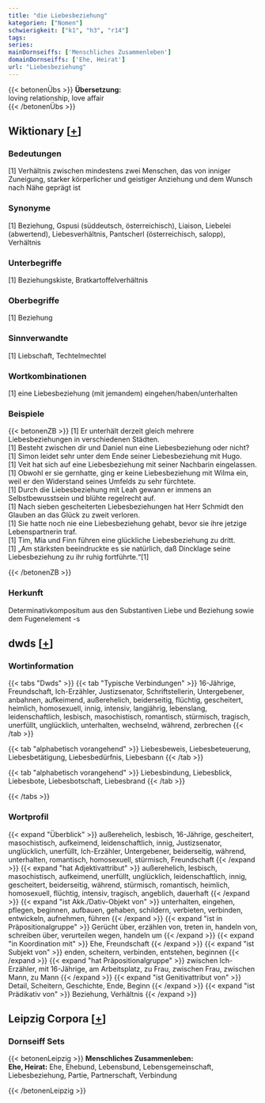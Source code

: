 ```yaml
---
title: "die Liebesbeziehung"
kategorien: ["Nomen"]
schwierigkeit: ["k1", "h3", "r14"]
tags:
series:
mainDornseiffs: ['Menschliches Zusammenleben']
domainDornseiffs: ['Ehe, Heirat']
url: "Liebesbeziehung"
---
```


{{< betonenÜbs >}}
**Übersetzung:**  
loving relationship, love affair  
{{< /betonenÜbs >}}

## Wiktionary [[+](https://de.wiktionary.org/wiki/Liebesbeziehung)]

### Bedeutungen
[1] Verhältnis zwischen mindestens zwei Menschen, das von inniger Zuneigung, starker körperlicher und geistiger Anziehung und dem Wunsch nach Nähe geprägt ist  

### Synonyme
[1] Beziehung, Gspusi (süddeutsch, österreichisch), Liaison, Liebelei (abwertend), Liebesverhältnis, Pantscherl (österreichisch, salopp), Verhältnis  

### Unterbegriffe
[1] Beziehungskiste, Bratkartoffelverhältnis  

### Oberbegriffe
[1] Beziehung  

### Sinnverwandte
[1] Liebschaft, Techtelmechtel  

### Wortkombinationen
[1] eine Liebesbeziehung (mit jemandem) eingehen/haben/unterhalten  

### Beispiele
{{< betonenZB >}}
[1] Er unterhält derzeit gleich mehrere Liebesbeziehungen in verschiedenen Städten.  
[1] Besteht zwischen dir und Daniel nun eine Liebesbeziehung oder nicht?  
[1] Simon leidet sehr unter dem Ende seiner Liebesbeziehung mit Hugo.  
[1] Veit hat sich auf eine Liebesbeziehung mit seiner Nachbarin eingelassen.  
[1] Obwohl er sie gernhatte, ging er keine Liebesbeziehung mit Wilma ein, weil er den Widerstand seines Umfelds zu sehr fürchtete.  
[1] Durch die Liebesbeziehung mit Leah gewann er immens an Selbstbewusstsein und blühte regelrecht auf.  
[1] Nach sieben gescheiterten Liebesbeziehungen hat Herr Schmidt den Glauben an das Glück zu zweit verloren.  
[1] Sie hatte noch nie eine Liebesbeziehung gehabt, bevor sie ihre jetzige Lebenspartnerin traf.  
[1] Tim, Mia und Finn führen eine glückliche Liebesbeziehung zu dritt.  
[1] „Am stärksten beeindruckte es sie natürlich, daß Dincklage seine Liebesbeziehung zu ihr ruhig fortführte.“[1]  

{{< /betonenZB >}}
### Herkunft
Determinativkompositum aus den Substantiven Liebe und Beziehung sowie dem Fugenelement -s  



## dwds [[+](https://www.dwds.de/wb/Liebesbeziehung)]

### Wortinformation
{{< tabs "Dwds" >}}
{{< tab "Typische Verbindungen" >}}
16-Jährige, Freundschaft, Ich-Erzähler, Justizsenator, Schriftstellerin, Untergebener, anbahnen, aufkeimend, außerehelich, beiderseitig, flüchtig, gescheitert, heimlich, homosexuell, innig, intensiv, langjährig, lebenslang, leidenschaftlich, lesbisch, masochistisch, romantisch, stürmisch, tragisch, unerfüllt, unglücklich, unterhalten, wechselnd, während, zerbrechen
{{< /tab >}}

{{< tab "alphabetisch vorangehend" >}}
Liebesbeweis, Liebesbeteuerung, Liebesbetätigung, Liebesbedürfnis, Liebesbann
{{< /tab >}}

{{< tab "alphabetisch vorangehend" >}}
Liebesbindung, Liebesblick, Liebesbote, Liebesbotschaft, Liebesbrand
{{< /tab >}}

{{< /tabs >}}

### Wortprofil
{{< expand "Überblick" >}} außerehelich, lesbisch, 16-Jährige, gescheitert, masochistisch, aufkeimend, leidenschaftlich, innig, Justizsenator, unglücklich, unerfüllt, Ich-Erzähler, Untergebener, beiderseitig, während, unterhalten, romantisch, homosexuell, stürmisch, Freundschaft {{< /expand >}}
{{< expand "hat Adjektivattribut" >}} außerehelich, lesbisch, masochistisch, aufkeimend, unerfüllt, unglücklich, leidenschaftlich, innig, gescheitert, beiderseitig, während, stürmisch, romantisch, heimlich, homosexuell, flüchtig, intensiv, tragisch, angeblich, dauerhaft {{< /expand >}}
{{< expand "ist Akk./Dativ-Objekt von" >}} unterhalten, eingehen, pflegen, beginnen, aufbauen, gehaben, schildern, verbieten, verbinden, entwickeln, aufnehmen, führen {{< /expand >}}
{{< expand "ist in Präpositionalgruppe" >}} Gerücht über, erzählen von, treten in, handeln von, schreiben über, verurteilen wegen, handeln um {{< /expand >}}
{{< expand "in Koordination mit" >}} Ehe, Freundschaft {{< /expand >}}
{{< expand "ist Subjekt von" >}} enden, scheitern, verbinden, entstehen, beginnen {{< /expand >}}
{{< expand "hat Präpositionalgruppe" >}} zwischen Ich-Erzähler, mit 16-Jährige, am Arbeitsplatz, zu Frau, zwischen Frau, zwischen Mann, zu Mann {{< /expand >}}
{{< expand "ist Genitivattribut von" >}} Detail, Scheitern, Geschichte, Ende, Beginn {{< /expand >}}
{{< expand "ist Prädikativ von" >}} Beziehung, Verhältnis {{< /expand >}}

## Leipzig Corpora [[+](https://corpora.uni-leipzig.de/en/res?word=Liebesbeziehung&corpusId=deu_newscrawl-public_2018)]

### Dornseiff Sets
{{< betonenLeipzig >}}
**Menschliches Zusammenleben:**  
**Ehe, Heirat:** Ehe, Ehebund, Lebensbund, Lebensgemeinschaft, Liebesbeziehung, Partie, Partnerschaft, Verbindung  

{{< /betonenLeipzig >}}
